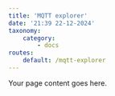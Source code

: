 ```yaml
---
title: 'MQTT explorer'
date: '21:39 22-12-2024'
taxonomy:
    category:
        - docs
routes:
    default: /mqtt-explorer
---
```


Your page content goes here.